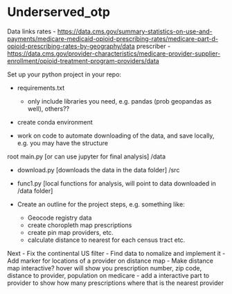 # Underserved_otp

Data links
rates - https://data.cms.gov/summary-statistics-on-use-and-payments/medicare-medicaid-opioid-prescribing-rates/medicare-part-d-opioid-prescribing-rates-by-geography/data
prescriber  - https://data.cms.gov/provider-characteristics/medicare-provider-supplier-enrollment/opioid-treatment-program-providers/data



Set up your python project in your repo:

 - requirements.txt
   - only include libraries you need, e.g. pandas (prob geopandas as well), others??
 - create conda environment

 - work on code to automate downloading of the data, and save locally, e.g. you may have the structure
 
root
 main.py [or can use jupyter for final analysis]
 /data
   - download.py [downloads the data in the data folder]
 /src
   - func1.py [local functions for analysis, will point to
               data downloaded in /data folder]

 - Create an outline for the project steps, e.g. something like:
   - Geocode registry data
   - create choropleth map prescriptions
   - create pin map providers, etc.
   - calculate distance to nearest for each census tract
   etc.



Next
    - Fix the continental US filter
    - Find data to nomalize and implement it
    - Add marker for locations of a provider on distance map
    - Make distance map interactive? hover will show you prescription number, zip code, distance to provider, population on medicare
    - add a interactive part to provider to show how many prescriptions where that is the nearest provider